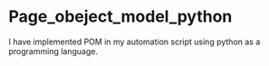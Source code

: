 # Page_obeject_model_python
I have implemented POM in my automation script using python as a programming language.
